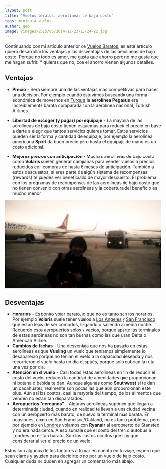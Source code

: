 ```yaml
---
layout: post
title: "Vuelos baratos: aerolíneas de bajo costo"
tags: miniguia vuelos
author: geo
image: /images/2015/05/2014-12-23-15-24-22.jpg
---
```

Continuando con mi artículo anterior de [Vuelos Baratos](/vuelos-baratos/), en este artículo quiero desarrollar los ventajas y las desventajas de las aerolíneas de bajo costo. Porque no todo es amor, me gusta que ahorro pero no me gusta que me hagan sufrir. Y quieras que no, con el ahorro vienen algunos detalles.

## Ventajas

* **Precio** - Será siempre una de las ventajas más competitivas para hacer una decisión. Por ejemplo cuando estuvimos buscando una forma económica de movernos en [Turquía](/tag/turquia) la **aerolínea Pegasus** era increiblemente barata comparada con la aerolínea nacional, Turkish Airlines.

* **Libertad de escoger (y pagar) por equipaje** - La mayoría de las aerolíneas de bajo costo tienen esquemas para reducir el precio en base a darte a elegir que tantos servicios quieres tomar. Estos servicios pueden ser la forma y cantidad de equipaje, por ejemplo la aerolínea americana **Spirit** da buen precio pero hasta el equipaje de mano es un costo adicional.

* **Mejores precios con anticipación** - Muchas aerolíneas de bajo costo como **Volaris** suelen generar campañas para vender vuelos a precios reducidos con compras de hasta 6 meses de anticipación. También a estos descuentos, si eres parte de algún sistema de recompensas (rewards) te puedes ver beneficiado de mayor descuento. El problema con los programas de recompensas de las aerolíneas de bajo costo que no tienen convenio con otras aerolíneas y la cobertura del beneficio es mucho menor.

![Rox en la pista](/images/2015/05/2014-12-23-15-24-26.jpg)

## Desventajas

* **Horarios** - Es bonito volar barato, lo que no es tanto son los horarios. Por ejemplo **Volaris** suele tener vuelos a [Los Angeles](/tag/los-angeles) y [San Francisco](/tag/san-francisco) que estan lejos de ser cómodos, llegando o saliendo a media noche. Recuerdo esos aeropuertos solos y vacíos, porque aparte las terminales de estas aerolíneas no son tan buenas como las que usan Delta o American Airline.
* **Cambios de fechas** - Una desventaja que nos ha pasado en estas aerolíneas es que **Vueling** un vuelo que teníamos simplemente lo desapareció porque no tenían el vuelo a la capacidad deseada y nos recorrieron el vuelo hasta un día después, porque solo cubrían la ruta una vez por día.
* **Atención en el vuelo** - Casi todas estas aerolíneas en fin de reducir el costo del vuelo, reducen la cantidad de amenidades que proporcionan, ni botana o bebida te dan. Aunque algunas como **Southwest** si te dan un cacahuates, realmente son pocas las que aún proporcionan este plus. Aún así los costos, casi la mayoría del tiempo, de los alimentos que venden no estan tan disparatados.
* **Aeropuertos "cercanos"** - Algunos aerolíneas suponen que llegan a determinada ciudad, cuando en realidad te llevan a una ciudad vecina con un aeropuerto más barato, de nuevo la terminal más barata. En ocasiones, como en San Francisco/Oakland, no es tanto problema, pero por ejemplo en [Londres](/tag/londres) volamos con **Ryanair** al aeropuerto de Stansted y no era nada cerca. A eso sumale que el costo del tren o autobus a Londres no es tan barato. Son los costos ocultos que hay que considerar al ver el precio de un vuelo.

Estos son algunos de los factores a tomar en cuenta en tu viaje, espero que sean claros y ayuden para decidirte o no por un vuelo de bajo costo. Cualquier duda no duden en agregar un comentario más abajo.